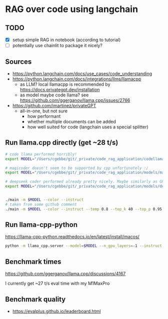 # RAG over code using langchain

## TODO

- [x] setup simple RAG in notebook (according to tutorial)
- [ ] potentially use chainlit to package it nicely?

## Sources

- https://python.langchain.com/docs/use_cases/code_understanding
- https://python.langchain.com/docs/integrations/llms/llamacpp
  - as LLM? local llamacpp is recommended by https://docs.privategpt.dev/installation
  - as model maybe code llama? see https://github.com/ggerganov/llama.cpp/issues/2766
- https://github.com/imartinez/privateGPT
  - all-in-one, but not sure
    - how performant
    - whether multiple documents can be added
    - how well suited for code (langchain uses a special splitter)

## Run llama.cpp directly (get ~28 t/s)

```bash
# code llama performed horribly!
export MODEL="/Users/cgebbe/git/_private/code_rag_application/codellama-7b.Q4_K_M.gguf"

# magicoder doesn't seem to be supported by cpp unfortunately :/
export MODEL="/Users/cgebbe/git/_private/code_rag_application/models/magicoder-s-ds-6.7b.Q4_K_M.gguf"

# deepseek coder performed already pretty nicely. Maybe similarly as GPT-3.5, not sure.
export MODEL="/Users/cgebbe/git/_private/code_rag_application/models/deepseek-coder-6.7b-instruct.Q4_K_M.gguf"


./main -m $MODEL --color --instruct
# taken from some github comment
./main -m $MODEL --color --instruct --temp 0.8 --top_k 40 --top_p 0.95 --ctx_size 2048 --n_predict -1 --keep -1 -i -r "USER:" -p "You are a helpful assistant. USER: prompt goes here ASSISTANT:"
```

## Run llama-cpp-python

https://llama-cpp-python.readthedocs.io/en/latest/install/macos/

```bash
python -m llama_cpp.server --model=$MODEL --n_gpu_layers=-1 --instruct
```

## Benchmark times

https://github.com/ggerganov/llama.cpp/discussions/4167

I currently get ~27 t/s eval time with my M1MaxPro

## Benchmark quality

- https://evalplus.github.io/leaderboard.html
